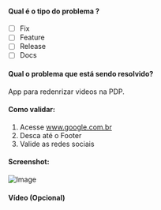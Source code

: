 #### Qual é o tipo do problema ?

- [ ] Fix
- [ ] Feature
- [ ] Release
- [ ] Docs

#### Qual o problema que está sendo resolvido?

App para redenrizar videos na PDP.

#### Como validar:

1. Acesse www.google.com.br 
1. Desca até o Footer
1. Valide as redes sociais

#### Screenshot:

![Image](https://picsum.photos/1000/500)

#### Vídeo (Opcional)